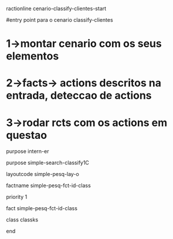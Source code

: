 ractionline cenario-classify-clientes-start
 #entry point para o cenario classify-clientes
 # 1->montar cenario com os seus elementos
 # 2->facts-> actions descritos na entrada, deteccao de actions
 # 3->rodar rcts com os actions em questao
 purpose intern-er
 purpose simple-search-classify1C
 layoutcode simple-pesq-lay-o
 factname simple-pesq-fct-id-class
 priority 1
 
 fact  simple-pesq-fct-id-class
  class classks
 
end
